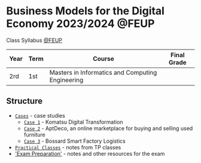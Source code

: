 # Business Models for the Digital Economy 2023/2024 @FEUP

Class Syllabus [@FEUP](https://sigarra.up.pt/feup/en/ucurr_geral.ficha_uc_view?pv_ocorrencia_id=518839)

| **Year** | **Term**  | **Course** | **Final Grade** |
|   ---    |    ---    |    ---     |    ---          |
| 2rd | 1st | Masters in Informatics and Computing Engineering | |

## Structure

- [`Cases`](./cases) - case studies
  - [`Case 1`](./cases/Study%20Case%201%20-%20Komatsu/) - Komatsu Digital Transformation
  - [`Case 2`](./cases/Study%20Case%202%20-%20AptDeco/) - AptDeco, an online marketplace for buying and selling used furniture
  - [`Case 3`](./cases/Study%20Case%203%20-%20Bossard/) - Bossard Smart Factory Logistics
- [`Practical Classes`](./tp-classes) - notes from TP classes
- ['Exam Preparation'](./exam-preparation) - notes and other resources for the exam